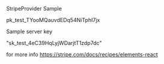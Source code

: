 StripeProvider Sample 

pk_test_TYooMQauvdEDq54NiTphI7jx

Sample server key 

"sk_test_4eC39HqLyjWDarjtT1zdp7dc"


for more info
      https://stripe.com/docs/recipes/elements-react